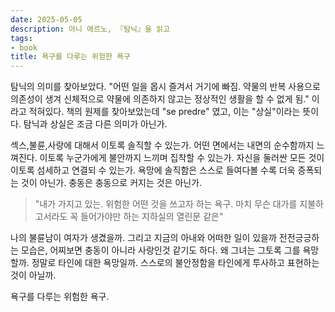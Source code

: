 ```yaml
---
date: 2025-05-05
description: 아니 애르노, 『탐닉』을 읽고
tags:
- book
title: 욕구를 다루는 위험한 욕구
---
```


탐닉의 의미를 찾아보았다. "어떤 일을 몹시 즐겨서 거기에 빠짐. 약물의 반복 사용으로 의존성이 생겨 신체적으로 약물에 의존하지 않고는 정상적인 생활을 할 수 없게 됨." 이라고 적혀있다. 책의 원제를 찾아보았는데 "se predre" 였고, 이는 "상실"이라는 뜻이다. 탐닉과 상실은 조금 다른 의미가 아닌가.


섹스,불륜,사랑에 대해서 이토록 솔직할 수 있는가. 어떤 면에서는 내면의 순수함까지 느껴진다. 이토록 누군가에게 불안까지 느끼며 집착할 수 있는가. 자신을 둘러싼 모든 것이 이토록 섬세하고 연결되 수 있는가. 욕망에 솔직함은 스스로 들여다볼 수록 더욱 증폭되는 것이 아닌가. 충동은 충동으로 커지는 것은 아닌가.

>"내가 가지고 있는. 위험한 어떤 것을 쓰고자 하는 욕구. 마치 무슨 대가를 지불하고서라도 꼭 들어가야만 하는 지하실의 열린문 같은" 

나의 불륜남이 여자가 생겼을까. 그리고 지금의 아내와 어떠한 일이 있을까 전전긍긍하는 모습은, 어찌보면 충동이 아니라 사랑인것 같기도 하다. 왜 그녀는 그토록 그를 욕망할까. 정말로 타인에 대한 욕망일까. 스스로의 불안정함을 타인에게 투사하고 표현하는 것이 아닐까.

  
욕구를 다루는 위험한 욕구.